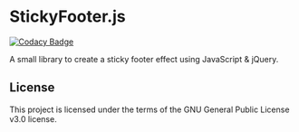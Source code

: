 # StickyFooter.js

[![Codacy Badge](https://api.codacy.com/project/badge/Grade/fc77f05e8d0743729ef31d7da9e09ed6)](https://www.codacy.com/app/jahidulpabelislam/sticky-footer.js?utm_source=github.com&utm_medium=referral&utm_content=jahidulpabelislam/sticky-footer.js&utm_campaign=Badge_Grade)

A small library to create a sticky footer effect using JavaScript & jQuery.

## License

This project is licensed under the terms of the GNU General Public License v3.0 license.
